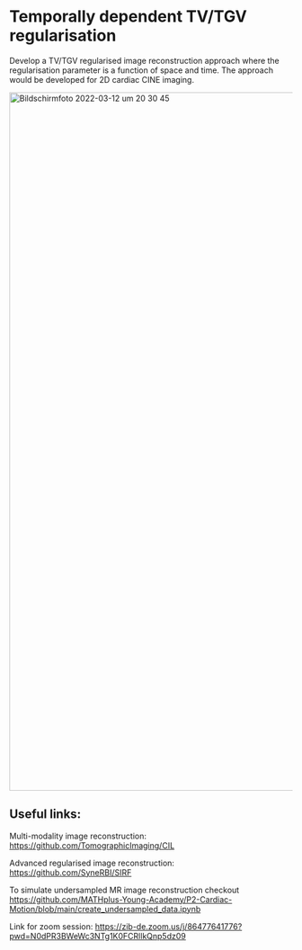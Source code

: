# Temporally dependent TV/TGV regularisation
Develop a TV/TGV regularised image reconstruction approach where the regularisation parameter is a function of space and time. The approach would be developed for 2D cardiac CINE imaging.

<img width="1242" alt="Bildschirmfoto 2022-03-12 um 20 30 45" src="https://user-images.githubusercontent.com/17784338/158032285-35d2be3f-bf23-48d2-95b1-bac65e6fb5aa.png">

## Useful links:
Multi-modality image reconstruction: https://github.com/TomographicImaging/CIL

Advanced regularised image reconstruction: https://github.com/SyneRBI/SIRF

To simulate undersampled MR image reconstruction checkout https://github.com/MATHplus-Young-Academy/P2-Cardiac-Motion/blob/main/create_undersampled_data.ipynb

Link for zoom session: https://zib-de.zoom.us/j/86477641776?pwd=N0dPR3BWeWc3NTg1K0FCRllkQnp5dz09



